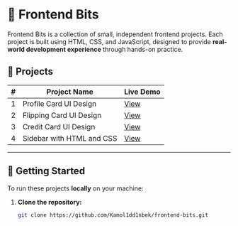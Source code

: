 # 🚀 Frontend Bits  

Frontend Bits is a collection of small, independent frontend projects. Each project is built using HTML, CSS, and JavaScript, designed to provide **real-world development experience** through hands-on practice.  

## 📂 Projects  

| #  | Project Name  | Live Demo  |
|----|-------------|------------|
| 1  | Profile Card UI Design | [View](https://fbit-profile-card.netlify.app/) |
| 2  | Flipping Card UI Design | [View](https://fbit-flipping-card.netlify.app/) |
| 3  | Credit Card UI Design | [View](https://fbit-credit-card.netlify.app/) |
| 4  | Sidebar with HTML and CSS | [View](https://fbit-sidebar.netlify.app/) |
 

---

## 🚀 Getting Started  
To run these projects **locally** on your machine:  
1. **Clone the repository:**  
   ```bash
   git clone https://github.com/Kamol1dd1nbek/frontend-bits.git
